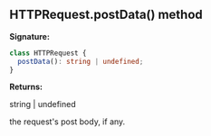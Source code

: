 ## HTTPRequest.postData() method

**Signature:**

```typescript
class HTTPRequest {
  postData(): string | undefined;
}
```

**Returns:**

string \| undefined

the request's post body, if any.

